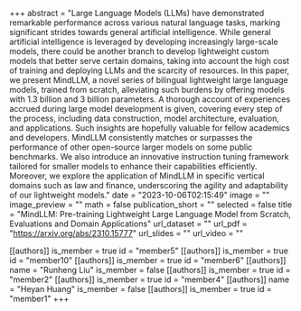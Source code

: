 +++
abstract = "Large Language Models (LLMs) have demonstrated remarkable performance across various natural language tasks, marking significant strides towards general artificial intelligence. While general artificial intelligence is leveraged by developing increasingly large-scale models, there could be another branch to develop lightweight custom models that better serve certain domains, taking into account the high cost of training and deploying LLMs and the scarcity of resources. In this paper, we present MindLLM, a novel series of bilingual lightweight large language models, trained from scratch, alleviating such burdens by offering models with 1.3 billion and 3 billion parameters. A thorough account of experiences accrued during large model development is given, covering every step of the process, including data construction, model architecture, evaluation, and applications. Such insights are hopefully valuable for fellow academics and developers. MindLLM consistently matches or surpasses the performance of other open-source larger models on some public benchmarks. We also introduce an innovative instruction tuning framework tailored for smaller models to enhance their capabilities efficiently. Moreover, we explore the application of MindLLM in specific vertical domains such as law and finance, underscoring the agility and adaptability of our lightweight models."
date = "2023-10-06T02:15:49"
image = ""
image_preview = ""
math = false
publication_short = ""
selected = false
title = "MindLLM: Pre-training Lightweight Large Language Model from Scratch, Evaluations and Domain Applications"
url_dataset = ""
url_pdf = "https://arxiv.org/abs/2310.15777"
url_slides = ""
url_video = ""

[[authors]]
    is_member = true
    id = "member5"
[[authors]]
    is_member = true
    id = "member10"
[[authors]]
    is_member = true
    id = "member6"
[[authors]]
    name = "Runheng Liu"
    is_member = false
[[authors]]
    is_member = true
    id = "member2"
[[authors]]
    is_member = true
    id = "member4"
[[authors]]
    name = "Heyan Huang"
    is_member = false
[[authors]]
    is_member = true
    id = "member1"
+++

